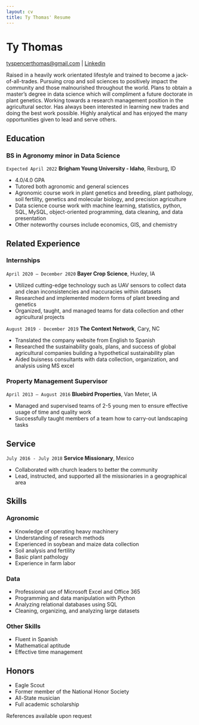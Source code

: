 ```yaml
---
layout: cv
title: Ty Thomas' Resume
---
```

# Ty Thomas

<div id="webaddress">
<a href="tyspencerthomas@gmail.com">tyspencerthomas@gmail.com</a>
| <a href="https://www.linkedin.com/in/tyspencerthomas">Linkedin</a>
</div>

Raised in a heavily work orientated lifestyle and trained to become a jack-of-all-trades. Pursuing crop and soil sciences to positively impact the community and those malnourished throughout the world.  Plans to obtain a master’s degree in data science which will compliment a future doctorate in plant genetics.   Working towards a research management position in the agricultural sector. Has always been interested in learning new trades and doing the best work possible. Highly analytical and has enjoyed the many opportunities given to lead and serve others. 

<!-- https://www.monique.tech/the-art-of-markdown -->

## Education

### BS in Agronomy minor in Data Science
`Expected April 2022`
__Brigham Young University - Idaho__, Rexburg, ID

- 4.0/4.0 GPA
- Tutored both agronomic and general sciences
- Agronomic course work in plant genetics and breeding, plant pathology, soil fertility, genetics and molecular biology, and precision agriculture
- Data science course work with machine learning, statistics, python, SQL, MySQL, object-oriented programming, data cleaning, and data presentation
- Other noteworthy courses include economics, GIS, and chemistry




## Related Experience

### Internships

`April 2020 – December 2020`
__Bayer Crop Science__, Huxley, IA

- Utilized cutting-edge technology such as UAV sensors to collect data and clean inconsistencies and inaccuracies within datasets
- Researched and implemented modern forms of plant breeding and genetics
- Organized, taught, and managed teams for data collection and other agricultural projects

`August 2019 - December 2019`
__The Context Network__, Cary, NC

- Translated the company website from English to Spanish
- Researched the sustainability goals, plans, and success of global agricultural companies building a hypothetical sustainability plan
- Aided buisness consultants with data collection, organization, and analysis using MS excel

### Property Management Supervisor 

`April 2013 – August 2016`
__Bluebird Properties__, Van Meter, IA

- Managed and supervised teams of 2-5 young men to ensure effective usage of time and quality work
- Successfully taught members of a team how to carry-out landscaping tasks

## Service

`July 2016 - July 2018`
__Service Missionary__, Mexico
- Collaborated with church leaders to better the community
- Lead, instructed, and supported all the missionaries in a geographical area

## Skills

### Agronomic
- Knowledge of operating heavy machinery
- Understanding of research methods
- Experienced in soybean and maize data collection
- Soil analysis and fertility
- Basic plant pathology
- Experience in farm labor

### Data
- Professional use of Microsoft Excel and Office 365
- Programming and data manipulation with Python 
- Analyzing relational databases using SQL
- Cleaning, organizing, and analyzing large datasets

### Other Skills
- Fluent in Spanish
- Mathematical aptitude
- Effective time management

## Honors

- Eagle Scout
- Former member of the National Honor Society
- All-State musician
- Full academic scholarship

References available upon request


<!-- ### Footer

Last updated: July 2021 -->


